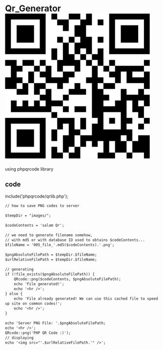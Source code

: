 # Qr_Generator <img src="https://github.com/ET-TOUNANI/Qr_project/blob/master/images/download.jpg" >
using phpqrcode library 

## code 
include('phpqrcode/qrlib.php');

    // how to save PNG codes to server
    
    $tempDir = "images/";
    
    $codeContents = 'salam Qr';
    
    // we need to generate filename somehow, 
    // with md5 or with database ID used to obtains $codeContents...
    $fileName = '005_file_'.md5($codeContents).'.png';
    
    $pngAbsoluteFilePath = $tempDir.$fileName;
    $urlRelativeFilePath = $tempDir.$fileName;
    
    // generating
    if (!file_exists($pngAbsoluteFilePath)) {
        QRcode::png($codeContents, $pngAbsoluteFilePath);
        echo 'File generated!';
        echo '<hr />';
    } else {
        echo 'File already generated! We can use this cached file to speed up site on common codes!';
        echo '<hr />';
    }
    
    echo 'Server PNG File: '.$pngAbsoluteFilePath;
    echo '<hr />';
    QRcode::png('PHP QR Code :)');
    // displaying
    echo '<img src="'.$urlRelativeFilePath.'" />';
